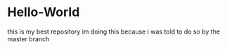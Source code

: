 # Hello-World
this is my best repository
im doing this because i was told to do so by the master branch
